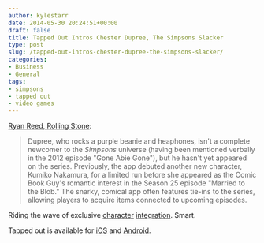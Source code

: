 ```yaml
---
author: kylestarr
date: 2014-05-30 20:24:51+00:00
draft: false
title: Tapped Out Intros Chester Dupree, The Simpsons Slacker
type: post
slug: /tapped-out-intros-chester-dupree-the-simpsons-slacker/
categories:
- Business
- General
tags:
- simpsons
- tapped out
- video games
---
```


[Ryan Reed, Rolling Stone](http://www.rollingstone.com/movies/news/the-simpsons-reveal-new-slacker-character-through-app-game-20140530):

> Dupree, who rocks a purple beanie and heaphones, isn't a complete newcomer to the _Simpsons_ universe (having been mentioned verbally in the 2012 episode "Gone Abie Gone"), but he hasn't yet appeared on the series. Previously, the app debuted another new character, Kumiko Nakamura, for a limited run before she appeared as the Comic Book Guy's romantic interest in the Season 25 episode "Married to the Blob." The snarky, comical app often features tie-ins to the series, allowing players to acquire items connected to upcoming episodes.

Riding the wave of exclusive [character](http://www.polygon.com/2014/5/29/5760560/disney-confirms-maleficent-and-princess-merida-for-disney-infinity-2) [integration](http://www.wired.com/2014/05/nintendo-nfc-figurines/). Smart.

Tapped out is available for [iOS](https://itunes.apple.com/us/app/the-simpsons-tapped-out/id497595276?mt=8&uo=4&at=1l3v2y3&ct=TSOG) and [Android](https://play.google.com/store/apps/details?id=com.ea.game.simpsons4_na).
